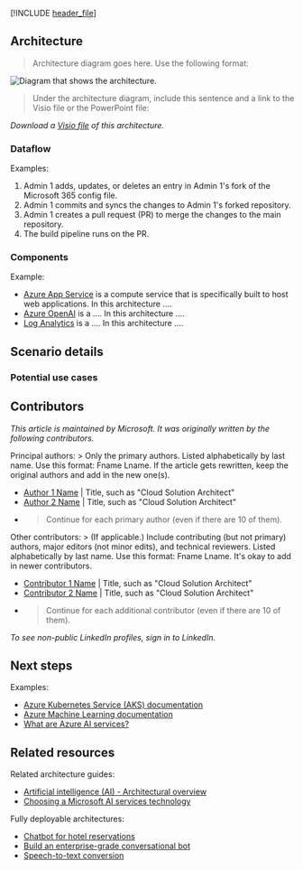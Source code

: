 <!-- Use the aac-browse-header.yml -->

<!-- 
- Use a noun phrase with a present tense verb that describes the scenario for the H1 title.
  - Don't use gerunds, or "-ing" verbs. 
  - Enter the H1 title as the **name** value in the corresponding YML file. 
  - Include the solution idea header note at the top of the solution idea. This clarifies why this is a scaled-back architecture and provides consistency with our other SIs.
-->

[!INCLUDE [header_file](../../../includes/sol-idea-header.md)]

<!--
- Add an introductory section without a heading.
- Include 1-2 sentences to briefly explain this architecture. The full scenario info will go in the **Scenario details** section, which is below the "Architecture" H2 (top level) heading, below the "Components" H3 header, and above the "Contributors" H2 (top level) header. That includes the "Potential use cases" H3 section, which goes under the "Scenario details" H2 section. The reason why we moved this content down lower, is because customers want the emphasis on the diagram and architecture first, not the scenario.
-->

## Architecture

> Architecture diagram goes here. Use the following format:

![Diagram that shows the <solution name> architecture.](./images/<file-name>.png)

> Under the architecture diagram, include this sentence and a link to the Visio file or the PowerPoint file:

*Download a [Visio file](https://arch-center.azureedge.net/[file-name].vsdx) of this architecture.*

<!-- Note that Visio or PowerPoint files aren't allowed in the GitHub repo. Send the file or provide a link so that the file can be uploaded to our limited-access CDN server.-->

### Dataflow
<!--
- Title this section "Workflow" if data isn't in the scenario.
- Include a numbered list that describes the dataflow or workflow of each step in the solution. Start from the user or external data source, and then follow the flow through the rest of the solution. The following section uses the previous diagram as an example and should be updated for your specific article. The following dataflow corresponds to the previous diagram:
-->

Examples:

1. Admin 1 adds, updates, or deletes an entry in Admin 1's fork of the Microsoft 365 config file.
2. Admin 1 commits and syncs the changes to Admin 1's forked repository.
3. Admin 1 creates a pull request (PR) to merge the changes to the main repository.
4. The build pipeline runs on the PR.

### Components
<!-- 
- Add a bulleted list of components in the architecture. It includes all relevant Azure services and has links to the Well-Architected Framework service guide for the product.
- Describe why each component is necessary and what it does.
- Link the name of the service via embedded link to the Azure Well-Architected service guide if it exists, or to the service's product page. Exclude the localization part of the URL, such as `en-us`.
- The following section contains example components but should be updated for your specific article.
-->
Example:

- [Azure App Service](https://azure.microsoft.com/services/app-service) is a compute service that is specifically built to host web applications. In this architecture ….
- [Azure OpenAI](/azure/well-architected/service-guides/azure-openai) is a …. In this architecture ….
- [Log Analytics](/azure/well-architected/service-guides/azure-log-analytics) is a …. In this architecture ….

## Scenario details
<!--
This should be an explanation of the business problem and why this scenario was built to solve it.
- What prompted them to solve the problem?
- What services were used in building out this solution?
- What does this example scenario show? What are the customer's goals?
- What were the benefits of implementing the solution?
-->

### Potential use cases

<!--
- Use the following industry keywords when possible to get the article into the proper search and filter results: retail, finance, manufacturing, healthcare, government, energy, telecommunications, education, automotive, nonprofit, game, media (media and entertainment), travel (includes hospitality, like restaurants), facilities (includes real estate), aircraft (includes aerospace and satellites), agriculture, and sports.
- Describe any other use cases or industries where this would be a good fit.
- Explain how similar or different they are to what's in this article.
--> 

## Contributors

<!-- (Expected, but this section is optional if all the contributors would prefer to not include it)
>
> Start with the explanation text (same for every section), in italics. This makes it clear that Microsoft takes responsibility for the article (not the one contributor). Then include the "Principal authors" list and the "Other contributors" list, if there are additional contributors (all in plain text, not italics or bold). Link each contributor's name to the person's LinkedIn profile. After the name, place a pipe symbol ("|") with spaces, and then enter the person's title. We don't include the person's company, MVP status, or links to additional profiles (to minimize edits/updates).-->

*This article is maintained by Microsoft. It was originally written by the following contributors.*

Principal authors: > Only the primary authors. Listed alphabetically by last name. Use this format: Fname Lname. If the article gets rewritten, keep the original authors and add in the new one(s).

- [Author 1 Name](https://linkedin.com/in/ProfileURL) | Title, such as "Cloud Solution Architect"
- [Author 2 Name](https://linkedin.com/in/ProfileURL) | Title, such as "Cloud Solution Architect"
- > Continue for each primary author (even if there are 10 of them).

Other contributors: > (If applicable.) Include contributing (but not primary) authors, major editors (not minor edits), and technical reviewers. Listed alphabetically by last name. Use this format: Fname Lname. It's okay to add in newer contributors.

- [Contributor 1 Name](https://linkedin.com/in/ProfileURL) | Title, such as "Cloud Solution Architect"
- [Contributor 2 Name](https://linkedin.com/in/ProfileURL) | Title, such as "Cloud Solution Architect"
- > Continue for each additional contributor (even if there are 10 of them).

*To see non-public LinkedIn profiles, sign in to LinkedIn.*

## Next steps

<!--
- Add a bulleted list of links to third-party and other Learn and Microsoft topics. These topics can include links to pages that provide additional context or that might be useful in a next-steps context.
- Format Learn links to be site relative, such as (/azure/feature/article-name).
- Don't include locales such as `en-us` in links unless they don't work without it.
- Don't include a trailing slash in any links.
-->

Examples:

- [Azure Kubernetes Service (AKS) documentation](/azure/aks)
- [Azure Machine Learning documentation](/azure/machine-learning)
- [What are Azure AI services?](/azure/ai-services/what-are-ai-services)

## Related resources
<!--
- Use this section for architecture information that's relevant to the current article. It must be content that the Azure Architecture Center TOC refers to but can be from a repo other than the AAC repo.
- Ensure that links to articles in the AAC repo are repo-relative, such as (../../solution-ideas/articles/article-name.yml).
- Update the following examples.
-->

Related architecture guides:

- [Artificial intelligence (AI) - Architectural overview](/azure/architecture/data-guide/big-data/ai-overview)
- [Choosing a Microsoft AI services technology](/azure/architecture/data-guide/technology-choices/cognitive-services)

Fully deployable architectures:

- [Chatbot for hotel reservations](/azure/architecture/example-scenario/ai/commerce-chatbot)
- [Build an enterprise-grade conversational bot](/azure/architecture/reference-architectures/ai/conversational-bot)
- [Speech-to-text conversion](/azure/architecture/reference-architectures/ai/speech-ai-ingestion)